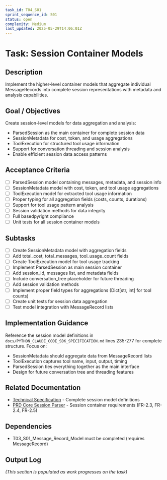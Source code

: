 ```yaml
---
task_id: T04_S01
sprint_sequence_id: S01
status: open
complexity: Medium
last_updated: 2025-05-29T14:06:01Z
---
```


# Task: Session Container Models

## Description
Implement the higher-level container models that aggregate individual MessageRecords into complete session representations with metadata and analysis capabilities.

## Goal / Objectives
Create session-level models for data aggregation and analysis:
- ParsedSession as the main container for complete session data
- SessionMetadata for cost, token, and usage aggregations
- ToolExecution for structured tool usage information
- Support for conversation threading and session analysis
- Enable efficient session data access patterns

## Acceptance Criteria
- [ ] ParsedSession model containing messages, metadata, and session info
- [ ] SessionMetadata model with cost, token, and tool usage aggregations
- [ ] ToolExecution model for extracted tool usage information
- [ ] Proper typing for all aggregation fields (costs, counts, durations)
- [ ] Support for tool usage pattern analysis
- [ ] Session validation methods for data integrity
- [ ] Full basedpyright compliance
- [ ] Unit tests for all session container models

## Subtasks
- [ ] Create SessionMetadata model with aggregation fields
- [ ] Add total_cost, total_messages, tool_usage_count fields
- [ ] Create ToolExecution model for tool usage tracking
- [ ] Implement ParsedSession as main session container
- [ ] Add session_id, messages list, and metadata fields
- [ ] Include conversation_tree placeholder for future threading
- [ ] Add session validation methods
- [ ] Implement proper field types for aggregations (Dict[str, int] for tool counts)
- [ ] Create unit tests for session data aggregation
- [ ] Test model integration with MessageRecord lists

## Implementation Guidance
Reference the session model definitions in `docs/PYTHON_CLAUDE_CODE_SDK_SPECIFICATION.md` lines 235-277 for complete structure. Focus on:
- SessionMetadata should aggregate data from MessageRecord lists
- ToolExecution captures tool name, input, output, timing
- ParsedSession ties everything together as the main interface
- Design for future conversation tree and threading features

## Related Documentation
- [Technical Specification](../../../docs/PYTHON_CLAUDE_CODE_SDK_SPECIFICATION.md) - Complete session model definitions
- [PRD Core Session Parser](../../02_REQUIREMENTS/M01_Core_Session_Parser/PRD_Core_Session_Parser.md) - Session container requirements (FR-2.3, FR-2.4, FR-2.5)

## Dependencies
- T03_S01_Message_Record_Model must be completed (requires MessageRecord)

## Output Log
*(This section is populated as work progresses on the task)*
